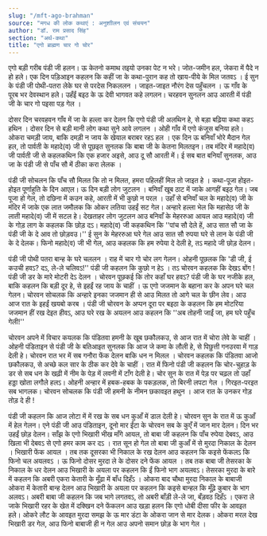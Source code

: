```yaml
---
slug: "/mft-ago-brahman"
source: "मगध की लोक कथाएं : अनुशाीलन एवं संचयन"
author: "डॉ. राम प्रसाद सिंह"
section: "अर्थ-कथा"
title: "एगो ब्राह्मण चार गो चोर"
---
```

एगो बड़ी गरीब पंडी जी हलन। ऊ केतनो कमाथ तइयो उनका पेट न भरे। जोत-जमीन हल, जेकरा में पैदे न हो हले। एक दिन पड़िआइन कहलन कि कहीं जा के कथा-पुरान कह तो खाय-पीये के मिल जतवऽ । ई सुन के पंडी जी पोथी-पतरा लेके घर से परदेस निकललन । जाइत-जाइत नौरंग देस पहुँचलन । ऊ गाँव के पूरब भर देवस्थान हले। उहँईं बइठ के ऊ देवी भागवत कहे लगलन। चरहवन सुनलन आउ आरती में पंडी जी के चार गो पइसा पड़ गेल । 

दोसर दिन चरवहवन गाँव में जा के हल्ला कर देलन कि एगो पंडी जी अलथिन हे, से बड़ा बढ़िया कथा कहऽ हथिन । दोसर दिन से बड़ी मानी लोग कथा सुने आवे लगलन । ओही गाँव में एगो कंजूस बनिया हले। ओकरा चमड़ी जाय, बाकि दमड़ी न जाय के खेयाल बराबर रहऽ हल । एक दिन ऊ बनिवाँ भोरे मैदान गेल हल, तो पार्वती के महादे(व) जी से पूछइत सुनलक कि बाबा जी के केतना मिलतइन। तब मंदिर में महादे(व) जी पार्वती जी से कहलकथिन कि एक हजार अइसे, आउ दू सौ आरती में। ई सब बात बनियाँ सुनलक, आउ जा के पंडी जी से पाँच सौ में ठीका करा लेलक । 

पंडी जी सोचलन कि पाँच सौ मिलत कि तो न मिलत, हमरा पहिलहीं मिल तो जाइत हे । कथा-पूजा होइत-होइत पूर्णाहुति के दिन आएल। ऊ दिन बड़ी लोग जुटलन । बनिवाँ खूब ठाट में जाके आगहीं बइठ गेल। जब पूजा हो गेल, तो दछिना में कउन कहे, आरती में भी कुछो न परल । उहाँ से बनिवाँ चल के महादे(व) जी के मंदिर में जाके एक लात जमौलक कि ओकर लतिया उहईं सट गेल। अन्हारे हल्ला भेल कि महासेठ जी के लाती महादे(व) जी में सटल हे। देखताहर लोग जुटलन आउ बनिवाँ के मेहररुआ आयल आउ महादे(व) जी के गोड़ लाग के कहलक कि छोड़ दऽ। महादे(व) जी कहकथिन कि ''पांच सौ देले हें, आउ सात सौ जा के पंडी जी के दे आव तो छोड़वउ।'' ई सुन के मेहररुआ घरे गेल आउ सात सौ रुपया घरे से लान के पंडी जी के दे देलक। फिनो महादे(व) जी भी गेल, आउ कहलक कि हम रुपेया दे देली हे, तऽ महादे जी छोड़ देलन।
 
पंडी जी पोथी पतरा बान्ह के घरे चललन । राह में चार गो चोर लग गेलन। ओहनी पूछलक कि 'डी जी, ई कउची हवऽ?  दऽ, ले-ले चलिवऽ!'' पंडी जी कहलन कि कुछो न हेऽ । तऽ चोरवन कहलक कि देखऽ बोंग ! पंडी जी डर के मारे मोटरी देऽ देलन । चोरवन पूछकई कि तोर कहाँ घर हवऽ? पंडी जी के घर नजीके हल, बाकि कहलन कि बड़ी दूर हे, से इहईं रह जाय के चाहीं । ऊ एगो जजमान के बहाना कर के अपन घरे चल गेलन। चोरवन सोचलक कि अन्हारे इनका जजमान ही से आउ मिलत तो आगे चल के छीन लेव। आउ आज रात के इहईं खयबो करब । पंडी जी चोरवन के अप्पन दूरा पर बइठा के कहलन कि हम मोटरिया जजमान हीं रख देइत हीवऽ, आउ घरे रख के अयलन आउ कहलन कि ''अब तोहनी जाईं जा, हम घरे पहुँच गेली!'' 

चोरवन अपने में विचार कयलक कि पंडितवा हमनी के खूब छकौलकउ, से आज रात में चोरा लेवे के चाहीं । ओहनी पंडिताइन से पंडी जी के बतिआइत सुनलक कि आज जे कमा के लौली हे, से पिछुत्ती गनउरवा में गाड़ देली हे। चोरवन रात भर में सब गनौरा फेंक देलन बाकि धन न मिलल । चोरवन कहलक कि पंडितवा आजो छकौलकउ, से अच्छे कल सार के ठीक कर देवे के चाहीं । रात में फिनो पंडी जी कहलन कि चोर-चुहाड़ के डर से सब धन के खढ़ी में नीम के पेड़ में लवनी में टाँग देली हे। चोर सुन के रात में पेड़ पर चढ़ल तो उहाँ हड्डा खोता लगौले हलऽ। ओहनी अन्हार में हबक-हबक के पकड़लक, तो बिरनी लपटा गेल । गिरइत-परइत सब भागलक। चोरवन सोचलक कि पंडी जी हमनी के नीमन छकावइत हथुन । आज रात के उनकर गोड़ तोड़ दे ही ! 

पंडी जी कहलन कि आज लोटा में में रख के सब धन कुआँ में डाल देली हे। चोरवन सुन के रात में ऊ कुआँ में हेल गेलन। एने पंडी जी आउ पंडिताइन, दूनो मार ईंटा के चोरवन सब के कुएँ में जान मार देलन। दिन भर उहईं छोड़ देलन। साँझ के एगो भिखारी भीख माँगे आयल, तो बाबा जी कहलन कि पाँच रुपेया देबवऽ, आउ खिला भी देबवऽ से एगो हमर काम कर दऽ । रात सून हो गेल तो बाबा जी कुआँ में से मुरदा निकाल के देलन । भिखारी फेंक आयल । तब तक दूसरका भी निकाल के रख देलन आउ कहलन कि कइसे फेंकलऽ कि फिनो चल अयलवऽ । ऊ फिनो दोसर मुरदा ले के दोसर दने फेंक आयल । तब तक बाबा जी तेसरका के निकाल के धर देलन आउ भिखारी के अयला पर कहलन कि ईं फिनो भाग अयलवऽ। तेसरका मुरदा के बारे में कहलन कि अबरी एकरा केतारी के मूँढ़ा में बाँध दिहँऽ । ओकरा बाद चौथा मुरदा निकाल के बाबाजी ओकरा में केतारी बान्ह देलन आउ भिखारी के अयला पर कहलन कि कइसे बान्हल कि मूँढ़े कुबार के भाग अलवऽ। अबरी बाबा जी कहलन कि जब भागे लगतवऽ, तो अबरी बाँड़ी ले-ले जा, बँड़वठ दिहँऽ । एकरा ले जाके भिखारी रहर के खेत में दक्खिन दने फेंकलन आउ खड़ा हलन कि एगो धोबी दीसा फीर के आवइत हले। ओकरे लौट के आवइत मुरदा समझ के ऊ मार डंटा के ओकरा जान से मार देलक। ओकरा मरल देख भिखारी डर गेल, आउ फिनो बाबाजी ही न गेल आउ अपनो समान छोड़ के भाग गेल । 
